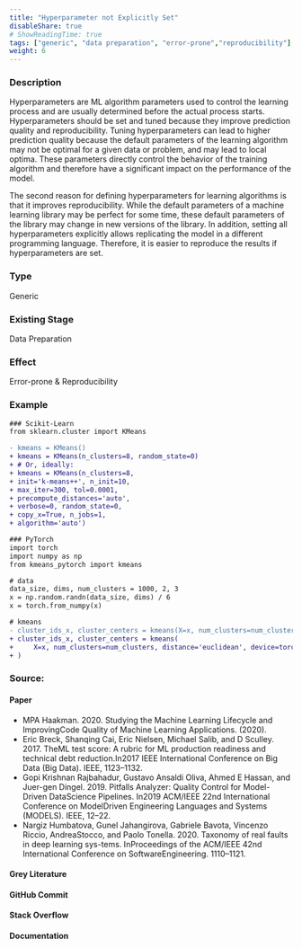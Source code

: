 ```yaml
---
title: "Hyperparameter not Explicitly Set"
disableShare: true
# ShowReadingTime: true
tags: ["generic", "data preparation", "error-prone","reproducibility"]
weight: 6
---
```


### Description

Hyperparameters are ML algorithm parameters used to control the learning process and are usually determined before the actual process starts. Hyperparameters should be set and tuned because they improve prediction quality
and reproducibility. Tuning hyperparameters can lead to higher prediction quality because the default
parameters of the learning algorithm may not be optimal for a given data or problem, and may lead to local optima.  These parameters directly control the behavior of the training algorithm and therefore have a significant impact on the performance of the model.

The second reason for defining hyperparameters for learning algorithms is that it improves reproducibility. While the default parameters of a machine learning library may be perfect for some time, these default parameters of the library may change in new versions of the library. In addition, setting all hyperparameters explicitly allows replicating the model in a different programming language. Therefore, it is easier to reproduce the results if hyperparameters are set.

### Type

Generic

### Existing Stage

Data Preparation

### Effect

Error-prone & Reproducibility

### Example

```diff
### Scikit-Learn
from sklearn.cluster import KMeans

- kmeans = KMeans()
+ kmeans = KMeans(n_clusters=8, random_state=0)
+ # Or, ideally:
+ kmeans = KMeans(n_clusters=8,
+ init='k-means++', n_init=10,
+ max_iter=300, tol=0.0001,
+ precompute_distances='auto',
+ verbose=0, random_state=0,
+ copy_x=True, n_jobs=1,
+ algorithm='auto')

### PyTorch
import torch
import numpy as np
from kmeans_pytorch import kmeans

# data
data_size, dims, num_clusters = 1000, 2, 3
x = np.random.randn(data_size, dims) / 6
x = torch.from_numpy(x)

# kmeans
- cluster_ids_x, cluster_centers = kmeans(X=x, num_clusters=num_clusters)
+ cluster_ids_x, cluster_centers = kmeans(
+     X=x, num_clusters=num_clusters, distance='euclidean', device=torch.device('cpu')
+ )
```

### Source:

#### Paper 
- MPA Haakman. 2020. Studying the Machine Learning Lifecycle and ImprovingCode Quality of Machine Learning Applications. (2020).
- Eric Breck, Shanqing Cai, Eric Nielsen, Michael Salib, and D Sculley. 2017. TheML test score: A rubric for ML production readiness and technical debt reduction.In2017 IEEE International Conference on Big Data (Big Data). IEEE, 1123–1132.
- Gopi Krishnan Rajbahadur, Gustavo Ansaldi Oliva, Ahmed E Hassan, and Juer-gen Dingel. 2019.   Pitfalls Analyzer: Quality Control for Model-Driven DataScience Pipelines. In2019 ACM/IEEE 22nd International Conference on ModelDriven Engineering Languages and Systems (MODELS). IEEE, 12–22.
- Nargiz Humbatova, Gunel Jahangirova, Gabriele Bavota, Vincenzo Riccio, AndreaStocco, and Paolo Tonella. 2020. Taxonomy of real faults in deep learning sys-tems. InProceedings of the ACM/IEEE 42nd International Conference on SoftwareEngineering. 1110–1121.

#### Grey Literature

#### GitHub Commit

#### Stack Overflow

#### Documentation

